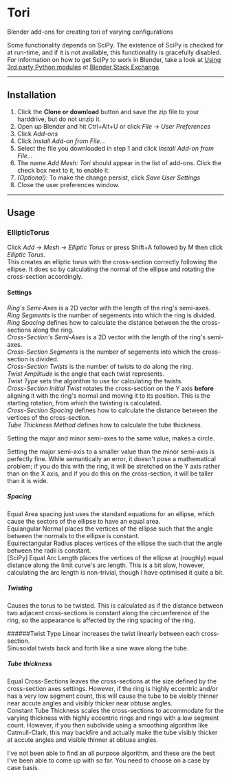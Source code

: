 # Tori
Blender add-ons for creating tori of varying configurations

Some functionality depends on SciPy. The existence of SciPy is checked for at run-time, and if it is not available, this functionality is gracefully disabled.  
For information on how to get SciPy to work in Blender, take a look at [Using 3rd party Python modules](https://blender.stackexchange.com/questions/5287/using-3rd-party-python-modules) at [Blender Stack Exchange](https://blender.stackexchange.com/).

-----

## Installation
1. Click the **Clone or download** button and save the zip file to your harddrive, but do not unzip it.
2. Open up Blender and hit Ctrl+Alt+U or click _File_ -> _User Preferences_
3. Click _Add-ons_
4. Click _Install Add-on from File..._
5. Select the file you downloaded in step 1 and click _Install Add-on from File..._
6. The name _Add Mesh: Tori_ should appear in the list of add-ons. Click the check box next to it, to enable it.
7. _(Optional):_ To make the change persist, click _Save User Settings_
8. Close the user preferences window.

-----

## Usage

### EllipticTorus
Click _Add_ -> _Mesh_ -> _Elliptic Torus_ or press Shift+A followed by M then click _Elliptic Torus_.  
This creates an elliptic torus with the cross-section correctly following the ellipse. It does so by calculating the normal of the ellipse and rotating the cross-section accordingly.

#### Settings
_Ring's Semi-Axes_ is a 2D vector with the length of the ring's semi-axes.  
_Ring Segments_ is the number of segements into which the ring is divided.  
_Ring Spacing_ defines how to calculate the distance between the the cross-sections along the ring.  
_Cross-Section's Semi-Axes_ is a 2D vector with the length of the ring's semi-axes.  
_Cross-Section Segments_ is the number of segements into which the cross-section is divided.  
_Cross-Section Twists_ is the number of twists to do along the ring.  
_Twist Amplitude_ is the angle that each twist represents.  
_Twist Type_ sets the algorithm to use for calculating the twists.  
_Cross-Section Initial Twist_ rotates the cross-section on the Y axis **before** aligning it with the ring's normal and moving it to its position. This is the starting rotation, from which the twisting is calculated.  
_Cross-Section Spacing_ defines how to calculate the distance between the vertices of the cross-section.  
_Tube Thickness Method_ defines how to calculate the tube thickness.  

Setting the major and minor semi-axes to the same value, makes a circle.

Setting the major semi-axis to a smaller value than the minor semi-axis is perfectly fine. While semantically an error, it doesn't pose a mathematical problem; if you do this with the ring, it will be stretched on the Y axis rather than on the X axis, and if you do this on the cross-section, it will be taller than it is wide.

##### Spacing
Equal Area spacing just uses the standard equations for an ellipse, which cause the sectors of the ellipse to have an equal area.  
Equiangular Normal places the vertices of the ellipse such that the angle between the normals to the ellipse is constant.  
Equirectangular Radius places vertices of the ellipse the such that the angle between the radii is constant.  
[SciPy] Equal Arc Length places the vertices of the ellipse at (roughly) equal distance along the limit curve's arc length. This is a bit slow, however, calculating the arc length is non-trivial, though I have optimised it quite a bit.

##### Twisting
Causes the torus to be twisted. This is calculated as if the distance between two adjacent cross-sections is constant along the circumference of the ring, so the appearance is affected by the ring spacing of the ring.

######Twist Type
Linear increases the twist linearly between each cross-section.  
Sinusoidal twists back and forth like a sine wave along the tube.

##### Tube thickness
Equal Cross-Sections leaves the cross-sections at the size defined by the cross-section axes settings. However, if the ring is highly eccentric and/or has a very low segment count, this will cause the tube to be visibly thinner near accute angles and visibly thicker near obtuse angles.  
Constant Tube Thickness scales the cross-sections to accommodate for the varying thickness with highly eccentric rings and rings with a low segment count. However, if you then subdivide using a smoothing algorithm like Catmull-Clark, this may backfire and actually make the tube visibly thicker at accute angles and visible thinner at obtuse angles.

I've not been able to find an all purpose algorithm, and these are the best I've been able to come up with so far. You need to choose on a case by case basis.
